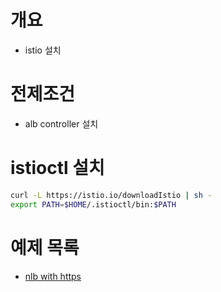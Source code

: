 # 개요
* istio 설치

# 전제조건
* alb controller 설치

# istioctl 설치
```bash
curl -L https://istio.io/downloadIstio | sh -
export PATH=$HOME/.istioctl/bin:$PATH
```

# 예제 목록
- [nlb with https](./nlb-https-example/)
